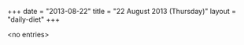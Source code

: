+++
date = "2013-08-22"
title = "22 August 2013 (Thursday)"
layout = "daily-diet"
+++


\<no entries\>

